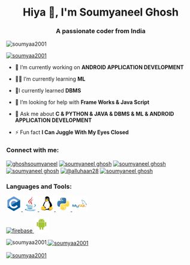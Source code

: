 <h1 align="center">Hiya 👋, I'm Soumyaneel Ghosh</h1>
<h3 align="center">A passionate coder from India</h3>

<p align="left"> <img src="https://komarev.com/ghpvc/?username=soumyaa2001&label=Profile%20views&color=0e75b6&style=flat" alt="soumyaa2001" /> </p>

<p align="left"> <a href="https://github.com/ryo-ma/github-profile-trophy"><img src="https://github-profile-trophy.vercel.app/?username=soumyaa2001" alt="soumyaa2001" /></a> </p>

- 🔭 I’m currently working on **ANDROID APPLICATION DEVELOPMENT**

- 👨‍💻 I’m currently learning **ML**

- 🌱I currently learned **DBMS**

- 🤝 I’m looking for help with **Frame Works & Java Script**

- 💬 Ask me about **C & PYTHON & JAVA & DBMS & ML & ANDROID APPLICATION DEVELOPMENT**



- ⚡ Fun fact **I Can Juggle With My Eyes Closed**

<h3 align="left">Connect with me:</h3>
<p align="left">
<a href="https://twitter.com/ghoshsoumyaneel" target="blank"><img align="center" src="https://raw.githubusercontent.com/rahuldkjain/github-profile-readme-generator/master/src/images/icons/Social/twitter.svg" alt="ghoshsoumyaneel" height="30" width="40" /></a>
<a href="https://linkedin.com/in/soumyaneel ghosh" target="blank"><img align="center" src="https://raw.githubusercontent.com/rahuldkjain/github-profile-readme-generator/master/src/images/icons/Social/linked-in-alt.svg" alt="soumyaneel ghosh" height="30" width="40" /></a>
<a href="https://fb.com/soumyaneel ghosh" target="blank"><img align="center" src="https://raw.githubusercontent.com/rahuldkjain/github-profile-readme-generator/master/src/images/icons/Social/facebook.svg" alt="soumyaneel ghosh" height="30" width="40" /></a>
<a href="https://instagram.com/soumyaneel ghosh" target="blank"><img align="center" src="https://raw.githubusercontent.com/rahuldkjain/github-profile-readme-generator/master/src/images/icons/Social/instagram.svg" alt="soumyaneel ghosh" height="30" width="40" /></a>
<a href="https://medium.com/@alluhaan28" target="blank"><img align="center" src="https://raw.githubusercontent.com/rahuldkjain/github-profile-readme-generator/master/src/images/icons/Social/medium.svg" alt="@alluhaan28" height="30" width="40" /></a>
<a href="https://www.youtube.com/c/soumyaneel ghosh" target="blank"><img align="center" src="https://raw.githubusercontent.com/rahuldkjain/github-profile-readme-generator/master/src/images/icons/Social/youtube.svg" alt="soumyaneel ghosh" height="30" width="40" /></a>

</p>

<h3 align="left">Languages and Tools:</h3>
<p align="left"> <a href="https://www.cprogramming.com/" target="_blank" rel="noreferrer"> <img src="https://raw.githubusercontent.com/devicons/devicon/master/icons/c/c-original.svg" alt="c" width="40" height="40"/> </a> 
<a href="https://www.java.com" target="_blank" rel="noreferrer"> <img src="https://raw.githubusercontent.com/devicons/devicon/master/icons/java/java-original.svg" alt="java" width="40" height="40"/> </a>
<a href="https://www.linux.org/" target="_blank" rel="noreferrer"> <img src="https://raw.githubusercontent.com/devicons/devicon/master/icons/linux/linux-original.svg" alt="linux" width="40" height="40"/> </a> 
<a href="https://www.python.org" target="_blank" rel="noreferrer"> <img src="https://raw.githubusercontent.com/devicons/devicon/master/icons/python/python-original.svg" alt="python" width="40" height="40"/> </a> 
<a href="https://www.mysql.com/" target="_blank"> <img src="https://raw.githubusercontent.com/devicons/devicon/master/icons/mysql/mysql-original-wordmark.svg" alt="mysql" width="40" height="40"/> </a> </p>
<a href="https://firebase.google.com/" target="_blank"> <img src="https://www.vectorlogo.zone/logos/firebase/firebase-icon.svg" alt="firebase" width="40" height="40"/>
<a href="https://developer.android.com" target="_blank"> <img src="https://raw.githubusercontent.com/devicons/devicon/master/icons/android/android-original-wordmark.svg" alt="android" width="40" height="40"/> 
 
<p><img align="left" src="https://github-readme-stats.vercel.app/api/top-langs?username=soumyaa2001&show_icons=true&locale=en&layout=compact" alt="soumyaa2001" /></p>

<p>&nbsp;<img align="center" src="https://github-readme-stats.vercel.app/api?username=soumyaa2001&show_icons=true&locale=en" alt="soumyaa2001" /></p>

<p><img align="center" src="https://github-readme-streak-stats.herokuapp.com/?user=soumyaa2001&" alt="soumyaa2001" /></p>

